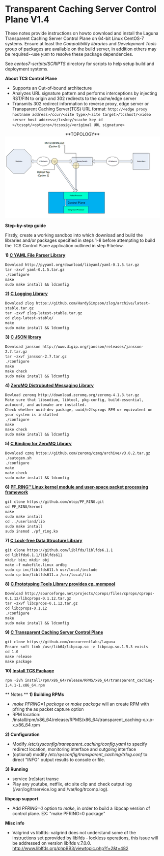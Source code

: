 # Transparent Caching Server Control Plane V1.4 #

These notes provide instructions on howto download and install the Laguna Transparent Caching Server Control Plane on 64-bit Linux CentOS-7 systems. Ensure at least the *Compatibility libraries* and *Development Tools* group of packages are available on the build server, in addition others may be required--use *yum* to resolve these package dependencies.

See *centos7-scripts/SCRIPTS* directory for scripts to help setup build and deployment systems.


**About TCS Control Plane**
- Supports an Out-of-bound architecture
- Analyzes URL signature pattern and performs interceptions by injecting RST/FIN to origin and 302 redirects to the cache/edge server
- Transmits 302 redirect information to reverse proxy, edge server or Transparent Caching Server(TCS) URL format:
`http://<edge proxy hostname address>/ccur/<site type>/<site target>/tcshost/<video server host address>/tcskey/<cache key id >/tcsopt/<options>/tcsosig/<original URL signature>`

<center>
**TOPOLOGY**
</center>

<center>
<img src="https://github.com/avenishp/test-repo/raw/master/tcs/tcs_control_plane.png" alt="1">
</center>

**Step-by-step guide**

Firstly, create a working sandbox into which download and build the libraries and/or packages specified in steps 1-8 before attempting to build the TCS Control Plane application outlined in step 9 below.
 
**1) [C YAML File Parser Library](http://pyyaml.org/wiki/LibYAML)**

    Download http://pyyaml.org/download/libyaml/yaml-0.1.5.tar.gz
    tar -zxvf yaml-0.1.5.tar.gz
    ./configure
    make
    sudo make install && ldconfig
  
**2) [C Logging Library](https://github.com/HardySimpson/zlog)**

    Download zlog https://github.com/HardySimpson/zlog/archive/latest-stable.tar.gz
    tar -zxvf zlog-latest-stable.tar.gz
    cd zlog-latest-stable/
    make
    sudo make install && ldconfig
  
**3) [C JSON library](http://www.digip.org/jansson)**

    Download jansson http://www.digip.org/jansson/releases/jansson-2.7.tar.gz
    tar –zxvf jansson-2.7.tar.gz
    ./configure
    make
    make check
    sudo make install && ldconfig
  
**4) [ZeroMQ Distrubuted Messaging Library](http://zeromq.org)**

    Dowload zeromq http://download.zeromq.org/zeromq-4.1.3.tar.gz
    Make sure that libsodium, libtool, pkg-config, build-essential, autoconf, and automake are installed.
    Check whether uuid-dev package, uuid/e2fsprogs RPM or equivalent on your system is installed
    ./configure
    make
    make check
    sudo make install && ldconfig
  
**5) [C Binding for ZeroMQ Library](https://github.com/zeromq/czmq/releases)**

    Download czmq https://github.com/zeromq/czmq/archive/v3.0.2.tar.gz
    ./autogen.sh
    ./configure 
    make
    make check 
    sudo make install && ldconfig
  
**6) [PF_RING™ Linux kernel module and user-space packet processing framework](https://github.com/ntop)**

    git clone https://github.com/ntop/PF_RING.git
    cd PF_RING/kernel
    make
    sudo make install
    cd ../userland/lib
    sudo make install
    sudo insmod ./pf_ring.ko
 
**7) [C Lock-free Data Structure Library](http://www.liblfds.org)**

    git clone https://github.com/liblfds/liblfds6.1.1
    cd liblfds6.1.1/liblfds611
    mkdir bin; mkdir obj
    make –f makefile.linux ardbg
    sudo cp inc/liblfds611.h usr/local/include
    sudo cp bin/liblfds611.a /usr/local/lib
  
**8) [C Prototyping Tools Library provides cp_mempool](http://cprops.sourceforge.net)**

    Download http://sourceforge.net/projects/cprops/files/cprops/cprops-0.1.12/libcprops-0.1.12.tar.gz
    tar –zxvf libcprops-0.1.12.tar.gz
    cd libcprops-0.1.12
    ./configure
    make
    sudo make install && ldconfig

**9) [C Transparent Caching Server Control Plane](https://github.com/concurrentlabs/laguna)**

    git clone https://github.com/concurrentlabs/laguna
    Ensure soft link /usr/lib64/libpcap.so -> libpcap.so.1.5.3 exists
    cd 1.0
    make release
    make package
  
**10) [Install TCS Package]()**

    rpm -ivh install/rpm/x86_64/release/RPMS/x86_64/transparent_caching-1.4.1-1.x86_64.rpm


** Notes **
**1) Building RPMs**
- *make PFRING=1 package* or *make package* will an create RPM with pfring the as packet capture option
- RPM location: <home dir>/install/rpm/x86_64/release/RPMS/x86_64/transparent_caching-x.x.x-x.x86_64.rpm

**2) Configuration**
- Modify */etc/sysconfig/transparent_caching/config.yaml* to specify redirect location, monitoring interface and outgoing interface
- (optional) modify */etc/sysconfig/transparent_caching/trlog.conf* to direct "INFO" output results to console or file.

**3) Running**
- service [re]start transc
- Play any youtube, netflix, etc site clip and check output log (/var/log/trservice.log and /var/log/trcomp.log).


**libpcap support**
- Add *PFRING=0* option to *make*, in order to build a libpcap version of control plane. EX: "make PFRING=0 package"

**Misc info**
- Valgrind vs liblfds:
valgrind does not understand some of the instructions set pprovided by liblfds - lockless operations, this issue will be addressed on version liblfds v.7.0.0.
http://www.liblfds.org/phpBB3/viewtopic.php?f=2&t=482
